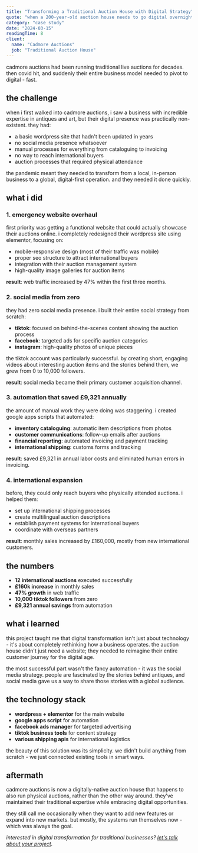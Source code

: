```yaml
---
title: "Transforming a Traditional Auction House with Digital Strategy"
quote: "when a 200-year-old auction house needs to go digital overnight, you don't just build a website - you reimagine the entire customer journey"
category: "case study"
date: "2024-03-15"
readingTime: 8
client:
  name: "Cadmore Auctions"
  job: "Traditional Auction House"
---
```


cadmore auctions had been running traditional live auctions for decades. then covid hit, and suddenly their entire business model needed to pivot to digital - fast.

## the challenge

when i first walked into cadmore auctions, i saw a business with incredible expertise in antiques and art, but their digital presence was practically non-existent. they had:

- a basic wordpress site that hadn't been updated in years
- no social media presence whatsoever
- manual processes for everything from cataloguing to invoicing
- no way to reach international buyers
- auction processes that required physical attendance

the pandemic meant they needed to transform from a local, in-person business to a global, digital-first operation. and they needed it done quickly.

## what i did

### 1. emergency website overhaul

first priority was getting a functional website that could actually showcase their auctions online. i completely redesigned their wordpress site using elementor, focusing on:

- mobile-responsive design (most of their traffic was mobile)
- proper seo structure to attract international buyers
- integration with their auction management system
- high-quality image galleries for auction items

**result**: web traffic increased by 47% within the first three months.

### 2. social media from zero

they had zero social media presence. i built their entire social strategy from scratch:

- **tiktok**: focused on behind-the-scenes content showing the auction process
- **facebook**: targeted ads for specific auction categories
- **instagram**: high-quality photos of unique pieces

the tiktok account was particularly successful. by creating short, engaging videos about interesting auction items and the stories behind them, we grew from 0 to 10,000 followers.

**result**: social media became their primary customer acquisition channel.

### 3. automation that saved £9,321 annually

the amount of manual work they were doing was staggering. i created google apps scripts that automated:

- **inventory cataloguing**: automatic item descriptions from photos
- **customer communications**: follow-up emails after auctions
- **financial reporting**: automated invoicing and payment tracking
- **international shipping**: customs forms and tracking

**result**: saved £9,321 in annual labor costs and eliminated human errors in invoicing.

### 4. international expansion

before, they could only reach buyers who physically attended auctions. i helped them:

- set up international shipping processes
- create multilingual auction descriptions
- establish payment systems for international buyers
- coordinate with overseas partners

**result**: monthly sales increased by £160,000, mostly from new international customers.

## the numbers

- **12 international auctions** executed successfully
- **£160k increase** in monthly sales
- **47% growth** in web traffic
- **10,000 tiktok followers** from zero
- **£9,321 annual savings** from automation

## what i learned

this project taught me that digital transformation isn't just about technology - it's about completely rethinking how a business operates. the auction house didn't just need a website; they needed to reimagine their entire customer journey for the digital age.

the most successful part wasn't the fancy automation - it was the social media strategy. people are fascinated by the stories behind antiques, and social media gave us a way to share those stories with a global audience.

## the technology stack

- **wordpress + elementor** for the main website
- **google apps script** for automation
- **facebook ads manager** for targeted advertising
- **tiktok business tools** for content strategy
- **various shipping apis** for international logistics

the beauty of this solution was its simplicity. we didn't build anything from scratch - we just connected existing tools in smart ways.

## aftermath

cadmore auctions is now a digitally-native auction house that happens to also run physical auctions, rather than the other way around. they've maintained their traditional expertise while embracing digital opportunities.

they still call me occasionally when they want to add new features or expand into new markets. but mostly, the systems run themselves now - which was always the goal.

*interested in digital transformation for traditional businesses? [let's talk about your project](/contact).*
